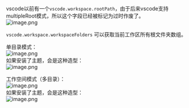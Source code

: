 vscode以前有一个`vscode.workspace.rootPath`，由于后来vscode支持multipleRoot模式，所以这个字段已经被标记为过时作废了。<br />![image.png](https://cdn.nlark.com/yuque/0/2020/png/2213540/1603699156530-767b626c-2e74-4913-a0d1-24979dcc997f.png#align=left&display=inline&height=25&originHeight=25&originWidth=559&size=6327&status=done&style=none&width=559)

`vscode.workspace.workspaceFolders` 可以获取当前工作区所有根文件夹数组。

单目录模式：<br />![image.png](https://cdn.nlark.com/yuque/0/2020/png/2213540/1603699212569-8b689485-1277-41ef-927f-bdfa96336738.png#align=left&display=inline&height=231&originHeight=231&originWidth=344&size=11120&status=done&style=none&width=344)<br />如果安装了主题，会是这种造型：<br />![image.png](https://cdn.nlark.com/yuque/0/2020/png/2213540/1603699739980-2eaa0e98-ea5c-4154-89fa-c7b04d4995c3.png#align=left&display=inline&height=322&originHeight=322&originWidth=343&size=19478&status=done&style=none&width=343)

工作空间模式（多目录）：<br />![image.png](https://cdn.nlark.com/yuque/0/2020/png/2213540/1603699293824-54330380-271d-4583-a88c-f14cd857f5ed.png#align=left&display=inline&height=129&originHeight=129&originWidth=347&size=8230&status=done&style=none&width=347)<br />如果安装了主题，会是这种造型：<br />![image.png](https://cdn.nlark.com/yuque/0/2020/png/2213540/1603699669615-b91552e3-b8cc-4f64-a266-de71706ee947.png#align=left&display=inline&height=244&originHeight=244&originWidth=348&size=13896&status=done&style=none&width=348)

